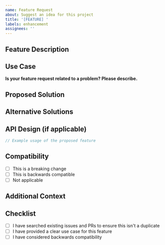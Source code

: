 ```yaml
---
name: Feature Request
about: Suggest an idea for this project
title: '[FEATURE] '
labels: enhancement
assignees: ''
---
```


## Feature Description
<!-- A clear and concise description of the feature you'd like to see -->

## Use Case
<!-- Describe the problem or use case this feature would solve -->

**Is your feature request related to a problem? Please describe.**
<!-- e.g., I'm always frustrated when [...] -->

## Proposed Solution
<!-- Describe the solution you'd like -->

## Alternative Solutions
<!-- Describe any alternative solutions or features you've considered -->

## API Design (if applicable)
<!-- If this is an API change, provide an example of how it would be used -->

```go
// Example usage of the proposed feature
```

## Compatibility
<!-- Will this be a breaking change? -->

- [ ] This is a breaking change
- [ ] This is backwards compatible
- [ ] Not applicable

## Additional Context
<!-- Add any other context, screenshots, or examples about the feature request here -->

## Checklist

- [ ] I have searched existing issues and PRs to ensure this isn't a duplicate
- [ ] I have provided a clear use case for this feature
- [ ] I have considered backwards compatibility
